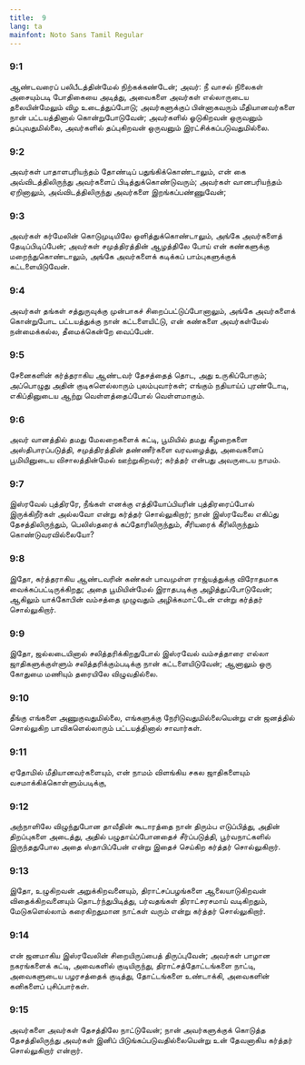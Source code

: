 ```yaml
---
title:  9
lang: ta
mainfont: Noto Sans Tamil Regular
---
```


###  9:1

ஆண்டவரைப் பலிபீடத்தின்மேல் நிற்கக்கண்டேன்; அவர்: நீ வாசல் நிலைகள் அசையும்படி போதிகையை அடித்து, அவைகளை அவர்கள் எல்லாருடைய தலையின்மேலும் விழ உடைத்துப்போடு; அவர்களுக்குப் பின்னாகவரும் மீதியானவர்களை நான் பட்டயத்தினால் கொன்றுபோடுவேன்; அவர்களில் ஓடுகிறவன் ஒருவனும் தப்புவதுமில்லை, அவர்களில் தப்புகிறவன் ஒருவனும் இரட்சிக்கப்படுவதுமில்லை.

###  9:2

அவர்கள் பாதாளபரியந்தம் தோண்டிப் பதுங்கிக்கொண்டாலும், என் கை அவ்விடத்திலிருந்து அவர்களைப் பிடித்துக்கொண்டுவரும்; அவர்கள் வானபரியந்தம் ஏறினாலும், அவ்விடத்திலிருந்து அவர்களை இறங்கப்பண்ணுவேன்;

###  9:3

அவர்கள் கர்மேலின் கொடுமுடியிலே ஒளித்துக்கொண்டாலும், அங்கே அவர்களைத் தேடிப்பிடிப்பேன்; அவர்கள் சமுத்திரத்தின் ஆழத்திலே போய் என் கண்களுக்கு மறைந்துகொண்டாலும், அங்கே அவர்களைக் கடிக்கப் பாம்புகளுக்குக் கட்டளையிடுவேன்.

###  9:4

அவர்கள் தங்கள் சத்துருவுக்கு முன்பாகச் சிறைப்பட்டுப்போனாலும், அங்கே அவர்களைக் கொன்றுபோட பட்டயத்துக்கு நான் கட்டளையிட்டு, என் கண்களை அவர்கள்மேல் நன்மைக்கல்ல, தீமைக்கென்றே வைப்பேன்.

###  9:5

சேனைகளின் கர்த்தராகிய ஆண்டவர் தேசத்தைத் தொட, அது உருகிப்போகும்; அப்பொழுது அதின் குடிகளெல்லாரும் புலம்புவார்கள்; எங்கும் நதியாய்ப் புரண்டோடி, எகிப்தினுடைய ஆற்று வெள்ளத்தைப்போல் வெள்ளமாகும்.

###  9:6

அவர் வானத்தில் தமது மேலறைகளைக் கட்டி, பூமியில் தமது கீழறைகளை அஸ்திபாரப்படுத்தி, சமுத்திரத்தின் தண்ணீர்களை வரவழைத்து, அவைகளைப் பூமியினுடைய விசாலத்தின்மேல் ஊற்றுகிறவர்; கர்த்தர் என்பது அவருடைய நாமம்.

###  9:7

இஸ்ரவேல் புத்திரரே, நீங்கள் எனக்கு எத்தியோப்பியரின் புத்திரரைப்போல் இருக்கிறீர்கள் அல்லவோ என்று கர்த்தர் சொல்லுகிறார்; நான் இஸ்ரவேலை எகிப்து தேசத்திலிருந்தும், பெலிஸ்தரைக் கப்தோரிலிருந்தும், சீரியரைக் கீரிலிருந்தும் கொண்டுவரவில்லையோ?

###  9:8

இதோ, கர்த்தராகிய ஆண்டவரின் கண்கள் பாவமுள்ள ராஜ்யத்துக்கு விரோதமாக வைக்கப்பட்டிருக்கிறது; அதை பூமியின்மேல் இராதபடிக்கு அழித்துப்போடுவேன்; ஆகிலும் யாக்கோபின் வம்சத்தை முழுவதும் அழிக்கமாட்டேன் என்று கர்த்தர் சொல்லுகிறார்.

###  9:9

இதோ, ஜல்லடையினால் சலித்தரிக்கிறதுபோல் இஸ்ரவேல் வம்சத்தாரை எல்லா ஜாதிகளுக்குள்ளும் சலித்தரிக்கும்படிக்கு நான் கட்டளையிடுவேன்; ஆனாலும் ஒரு கோதுமை மணியும் தரையிலே விழுவதில்லை.

###  9:10

தீங்கு எங்களை அணுகுவதுமில்லை, எங்களுக்கு நேரிடுவதுமில்லையென்று என் ஜனத்தில் சொல்லுகிற பாவிகளெல்லாரும் பட்டயத்தினால் சாவார்கள்.

###  9:11

ஏதோமில் மீதியானவர்களையும், என் நாமம் விளங்கிய சகல ஜாதிகளையும் வசமாக்கிக்கொள்ளும்படிக்கு,

###  9:12

அந்நாளிலே விழுந்துபோன தாவீதின் கூடாரத்தை நான் திரும்ப எடுப்பித்து, அதின் திறப்புகளை அடைத்து, அதில் பழுதாய்ப்போனதைச் சீர்ப்படுத்தி, பூர்வநாட்களில் இருந்ததுபோல அதை ஸ்தாபிப்பேன் என்று இதைச் செய்கிற கர்த்தர் சொல்லுகிறார்.

###  9:13

இதோ, உழுகிறவன் அறுக்கிறவனையும், திராட்சப்பழங்களை ஆலையாடுகிறவன் விதைக்கிறவனையும் தொடர்ந்துபிடித்து, பர்வதங்கள் திராட்சரசமாய் வடிகிறதும், மேடுகளெல்லாம் கரைகிறதுமான நாட்கள் வரும் என்று கர்த்தர் சொல்லுகிறார்.

###  9:14

என் ஜனமாகிய இஸ்ரவேலின் சிறையிருப்பைத் திருப்புவேன்; அவர்கள் பாழான நகரங்களைக் கட்டி, அவைகளில் குடியிருந்து, திராட்சத்தோட்டங்களை நாட்டி, அவைகளுடைய பழரசத்தைக் குடித்து, தோட்டங்களை உண்டாக்கி, அவைகளின் கனிகளைப் புசிப்பார்கள்.

###  9:15

அவர்களை அவர்கள் தேசத்திலே நாட்டுவேன்; நான் அவர்களுக்குக் கொடுத்த தேசத்திலிருந்து அவர்கள் இனிப் பிடுங்கப்படுவதில்லையென்று உன் தேவனாகிய கர்த்தர் சொல்லுகிறார் என்றார்.

